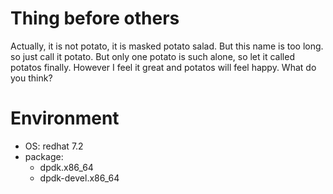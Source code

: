 # Thing before others
  Actually, it is not potato, it is masked potato salad. But this name is too
  long. so just call it potato. But only one potato is such alone, so let it
  called potatos finally.
  However I feel it great and potatos will feel happy. What do you think?

# Environment
  * OS: redhat 7.2
  * package:
      * dpdk.x86_64
      * dpdk-devel.x86_64
